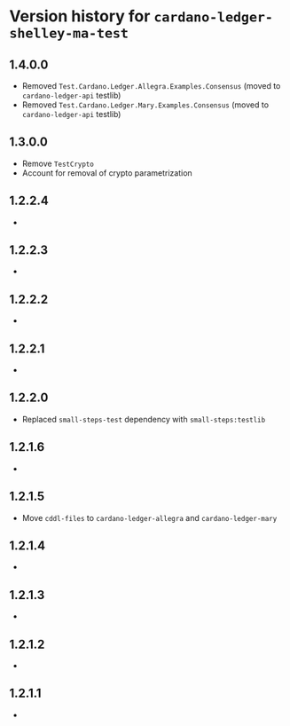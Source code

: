 # Version history for `cardano-ledger-shelley-ma-test`

## 1.4.0.0

* Removed `Test.Cardano.Ledger.Allegra.Examples.Consensus` (moved to `cardano-ledger-api` testlib)
* Removed `Test.Cardano.Ledger.Mary.Examples.Consensus` (moved to `cardano-ledger-api` testlib)

## 1.3.0.0

* Remove `TestCrypto`
* Account for removal of crypto parametrization

## 1.2.2.4

*

## 1.2.2.3

*

## 1.2.2.2

*

## 1.2.2.1

*

## 1.2.2.0

* Replaced `small-steps-test` dependency with `small-steps:testlib`

## 1.2.1.6

*

## 1.2.1.5

* Move `cddl-files` to `cardano-ledger-allegra` and `cardano-ledger-mary`

## 1.2.1.4

*

## 1.2.1.3

*

## 1.2.1.2

*

## 1.2.1.1

*

